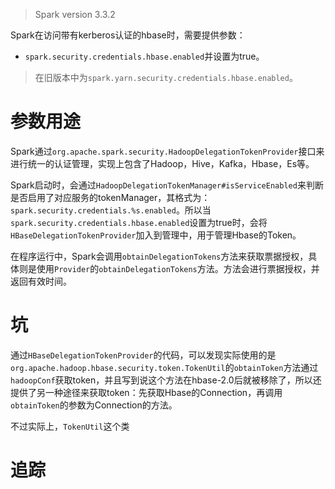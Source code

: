 
> Spark version 3.3.2

Spark在访问带有kerberos认证的hbase时，需要提供参数：
- `spark.security.credentials.hbase.enabled`并设置为true。

> 在旧版本中为`spark.yarn.security.credentials.hbase.enabled`。

# 参数用途

Spark通过`org.apache.spark.security.HadoopDelegationTokenProvider`接口来进行统一的认证管理，实现上包含了Hadoop，Hive，Kafka，Hbase，Es等。

Spark启动时，会通过`HadoopDelegationTokenManager#isServiceEnabled`来判断是否启用了对应服务的tokenManager，其格式为：`spark.security.credentials.%s.enabled`。所以当`spark.security.credentials.hbase.enabled`设置为true时，会将`HBaseDelegationTokenProvider`加入到管理中，用于管理Hbase的Token。

在程序运行中，Spark会调用`obtainDelegationTokens`方法来获取票据授权，具体则是使用`Provider`的`obtainDelegationTokens`方法。方法会进行票据授权，并返回有效时间。

# 坑

通过`HBaseDelegationTokenProvider`的代码，可以发现实际使用的是`org.apache.hadoop.hbase.security.token.TokenUtil`的`obtainToken`方法通过`hadoopConf`获取token，并且写到说这个方法在hbase-2.0后就被移除了，所以还提供了另一种途径来获取token：先获取Hbase的Connection，再调用`obtainToken`的参数为Connection的方法。

不过实际上，`TokenUtil`这个类


# 追踪
